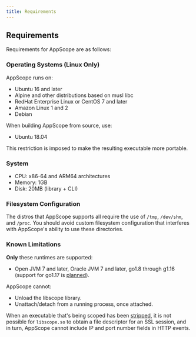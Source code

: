 ```yaml
---
title: Requirements
---
```


## Requirements

Requirements for AppScope are as follows:

### Operating Systems (Linux Only)

AppScope runs on:

- Ubuntu 16 and later
- Alpine and other distributions based on musl libc
- RedHat Enterprise Linux or CentOS 7 and later
- Amazon Linux 1 and 2
- Debian

When building AppScope from source, use:

- Ubuntu 18.04

This restriction is imposed to make the resulting executable more portable.

### System

- CPU: x86-64 and ARM64 architectures
- Memory: 1GB
- Disk: 20MB (library + CLI)

### Filesystem Configuration

The distros that AppScope supports all require the use of `/tmp`, `/dev/shm`, and `/proc`. You should avoid custom filesystem configuration that interferes with AppScope's ability to use these directories.

### Known Limitations

**Only** these runtimes are supported: 

- Open JVM 7 and later, Oracle JVM 7 and later, go1.8 through g1.16 (support for go1.17 is [planned](https://github.com/criblio/appscope/issues/637)).

AppScope cannot:

- Unload the libscope library.
- Unattach/detach from a running process, once attached.

When an executable that's being scoped has been [stripped](https://en.wikipedia.org/wiki/Strip_(Unix)), it is not possible for `libscope.so` to obtain a file descriptor for an SSL session, and in turn, AppScope cannot include IP and port number fields in HTTP events.
